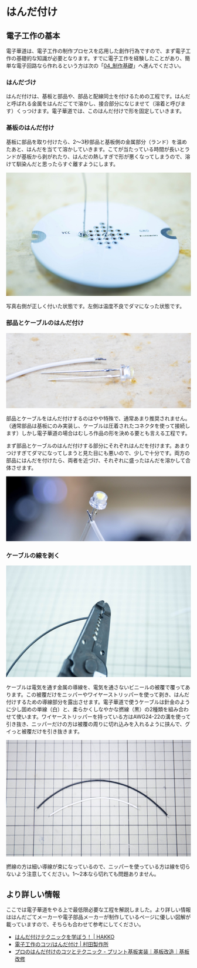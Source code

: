 # はんだ付け

## 電子工作の基本

電子華道は、電子工作の制作プロセスを応用した創作行為ですので、まず電子工作の基礎的な知識が必要となります。すでに電子工作を経験したことがあり、簡単な電子回路なら作れるという方は次の「[04_制作基礎](04_Making_basic.md)」へ進んでください。

### はんだづけ

はんだ付けは、基板と部品や、部品と配線同士を付けるための工程です。はんだと呼ばれる金属をはんだごてで溶かし、接合部分になじませて（溶着と呼びます）くっつけます。電子華道では、このはんだ付けで形を固定していきます。

### 基板のはんだ付け

基板に部品を取り付けたら、2～3秒部品と基板側の金属部分（ランド）を温めたあと、はんだを当てて溶かしていきます。こてが当たっている時間が長いとランドが基板から剥がれたり、はんだの熱しすぎで形が悪くなってしまうので、溶けて馴染んだと思ったらすぐ離すようにします。

![基板対部品のはんだ付け写真](assets/solder.jpg)

写真右側が正しく付いた状態です。左側は温度不良でダマになった状態です。

### 部品とケーブルのはんだ付け

![部品対ケーブルのはんだ付け](assets/solder_part_cable.jpg)

部品とケーブルをはんだ付けするのはやや特殊で、通常あまり推奨されません。（通常部品は基板にのみ実装し、ケーブルは圧着されたコネクタを使って接続します）しかし電子華道の場合はむしろ作品の形を決める要とも言える工程です。

まず部品とケーブルのはんだ付けする部分にそれぞれはんだを付けます。あまりつけすぎてダマになってしまうと見た目にも悪いので、少しで十分です。両方の部品にはんだを付けたら、両者を近づけ、それぞれに盛ったはんだを溶かして合体させます。

![はんだ付けした部品](assets/led_cable.jpg)

### ケーブルの線を剥く

![ケーブルを剥く写真](assets/wire_strip.jpg)

ケーブルは電気を通す金属の導線を、電気を通さないビニールの被覆で覆ってあります。この被覆だけをニッパーやワイヤーストリッパーを使って剥き、はんだ付けするための導線部分を露出させます。電子華道で使うケーブルは針金のように少し固めの単線（白）と、柔らかくしなやかな撚線（黒）の2種類を組み合わせて使います。ワイヤーストリッパーを持っている方はAWG24-22の溝を使って引き抜き、ニッパーだけの方は被覆の周りに切れ込みを入れるように挟んで、グイっと被覆だけを引き抜きます。

![被覆を剥いたワイヤー](assets/wire.jpg)

撚線の方は細い導線が束になっているので、ニッパーを使っている方は線を切らないよう注意してください。1～2本なら切れても問題ありません。

## より詳しい情報

ここでは電子華道をやる上で最低限必要な工程を解説しました。より詳しい情報ははんだごてメーカーや電子部品メーカーが制作しているページに優しい図解が載っていますので、そちらも合わせて参考にしてください。

- [はんだ付けテクニックを学ぼう！ | HAKKO](http://handa-craft.hakko.com/)
- [電子工作のコツ/はんだ付け | 村田製作所](https://www.murata.com/ja-jp/campaign/ads/japan/elekids/ele/craft/knack/soldering)
- [プロのはんだ付けのコツとテクニック - プリント基板実装｜基板改造｜基板改修](https://www.kogadenshi.co.jp/半田付けテクニック/)